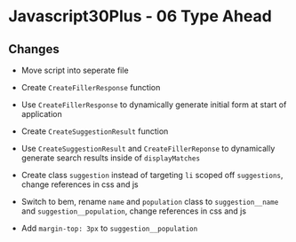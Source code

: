 # Javascript30Plus - 06 Type Ahead

## Changes

- Move script into seperate file

- Create `CreateFillerResponse` function

- Use `CreateFillerResponse` to dynamically generate initial form at start of application

- Create `CreateSuggestionResult` function

- Use `CreateSuggestionResult` and `CreateFillerReponse` to dynamically generate search results inside
of `displayMatches`

- Create class `suggestion` instead of targeting `li` scoped off `suggestions`, change references in css and js

- Switch to bem, rename `name` and `population` class to `suggestion__name` and `suggestion__population`, change
references in css and js

- Add `margin-top: 3px` to `suggestion__population`
